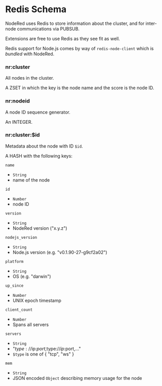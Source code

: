 # Redis Schema

NodeRed uses Redis to store information about the cluster, and for inter-node communications
via PUBSUB.

Extensions are free to use Redis as they see fit as well.

Redis support for Node.js comes by way of `redis-node-client` which is *bundled* with NodeRed.

### nr:cluster

All nodes in the cluster.

A ZSET in which the key is the node name and the score is the node ID.

### nr:nodeid

A node ID sequence generator.

An INTEGER.

### nr:cluster:$id

Metadata about the node with ID `$id`.

A HASH with the following keys:

`name`

- `String`
-  name of the node

`id`

- `Number`
- node ID

`version`

- `String`
- NodeRed version ("x.y.z")

`nodejs_version`

- `String`
- Node.js version (e.g. "v0.1.90-27-g9cf2a02")

`platform`

- `String`
- OS (e.g. "darwin")

`up_since`

- `Number`
- UNIX epoch timestamp

`client_count`

- `Number`
- Spans all servers

`servers`

- `String`
- "$type://$ip:$port,$type://$ip:$port,..."
- `$type` is one of { "tcp", "ws" }

`mem`

- `String` 
- JSON encoded `Object` describing memory usage for the node

